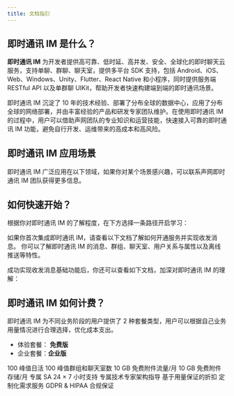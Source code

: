 ```yaml
---
title: 文档指引
---
```


## 即时通讯 IM 是什么？

**即时通讯 IM** 为开发者提供高可靠、低时延、高并发、安全、全球化的即时聊天云服务，支持单聊、群聊、聊天室，提供多平台 SDK 支持，包括 Android、iOS、Web、Windows、Unity、Flutter、React Native 和小程序，同时提供服务端 RESTful API 以及单群聊 UIKit，帮助开发者快速构建端到端的即时通讯场景。

<Card padding="32px" borderSize="large">
  <el-row :gutter="32">
      <el-col :span="24" :md="12" :lg="12" :xl="12" >
      <ImageItem src="/landing-page/chat.png" />
    </el-col>
    <el-col :span="24" :md="12" :lg="12" :xl="12">
      <p>
		即时通讯 IM 沉淀了 10 年的技术经验、部署了分布全球的数据中心，应用了分布全球的网络部署，并由丰富经验的产品和研发专家团队维护。在使用即时通讯 IM 的过程中，用户可以借助声网团队的专业知识和运营技能，快速接入可靠的即时通讯 IM 功能，避免自行开发、运维带来的高成本和高风险。
      </p>
    </el-col>
  </el-row>
</Card>

<div style="margin-top: 30px;"></div>

## 即时通讯 IM 应用场景

即时通讯 IM 广泛应用在以下领域，如果你对某个场景感兴趣，可以联系声网即时通讯 IM 团队获得更多信息。

<IndexImageGallery
  :aspect-ratio="2.22"
  :list="[
    { img: 'https://doc.shengwang.cn/assets/images/metaverse-e305ea383525fea1596024f13b8e6627.png', text: '陌生人社交' },
    { img: 'https://doc.shengwang.cn/assets/images/collaborative-work-e0e161d8c5efe33446e8e22e94bff720.png', text: '互动直播' },
    { img: 'https://doc.shengwang.cn/assets/images/metaverse-e305ea383525fea1596024f13b8e6627.png', text: '语聊房' },
    { img: 'https://doc.shengwang.cn/assets/images/metaverse-e305ea383525fea1596024f13b8e6627.png', text: '1v1社交' },
    { img: 'https://doc.shengwang.cn/assets/images/metaverse-e305ea383525fea1596024f13b8e6627.png', text: 'AI陪伴' },
    { img: 'https://doc.shengwang.cn/assets/images/metaverse-e305ea383525fea1596024f13b8e6627.png', text: '线上招聘' },
    { img: 'https://doc.shengwang.cn/assets/images/iot-0bbd27d2bfbf330e652ff8a0376499ab.png', text: '企业协作' },
    { img: 'https://doc.shengwang.cn/assets/images/metaverse-e305ea383525fea1596024f13b8e6627.png', text: '客服沟通' },
  ]"
/>

<div style="margin-top: 30px;"></div>

## 如何快速开始？

根据你对即时通讯 IM 的了解程度，在下方选择一条路径开启学习：

<el-row :gutter="32" style="row-gap: 32px;">
<el-col :xs="24" :md="12" :xl="12">
    <LinkList 
    icon="/landing-page/quickStart.jpeg" 
    title="首次集成即时通讯 IM" 
    :href="[{title:'开通服务', href:'./enable_im.html'}, {title:'实现收发消息', href:'./quickstart.html'}]"
    >
    如果你首次集成即时通讯 IM，请查看以下文档了解如何开通服务并实现收发消息。
    </LinkList>
  </el-col>

<el-col :xs="24" :md="12" :xl="12">
    <LinkList
      icon="/landing-page/quickStart.jpeg"
      title="即时通讯 IM 的主要特性"
      :href="[{title:'特性介绍', href:'./product_message_overview.html'}]"
    >
    你可以了解即时通讯 IM 的消息、群组、聊天室、用户关系与属性以及离线推送等特性。
    </LinkList>
  </el-col> 
</el-row>

<br/>

成功实现收发消息基础功能后，你还可以查看如下文档，加深对即时通讯 IM 的理解：

<LinkBlock icon="/landing-page/guide.svg" :href="`/docs/sdk/flutter/integration.html`" title="使用指南" desc="系统地了解即时通讯 IM 产品的功能特性，并在此过程中掌握使用方法。" />

<LinkBlock icon="/landing-page/api.svg" :href="`/docs/sdk/flutter/api_reference_overview.html`" title="API 参考" desc="了解即时通讯 IM SDK 各 API 的详细说明。" />

<div style={{marginTop:30}}></div>

## 即时通讯 IM 如何计费？

即时通讯 IM 为不同业务阶段的用户提供了 2 种套餐类型，用户可以根据自己业务用量情况进行合理选择，优化成本支出。

- 体验套餐： **免费版**
- 企业套餐：**企业版**

<el-row :gutter="16" :style="{rowGap:'16px'}">
  <el-col :span="24" :md="12"  >
    <ListPanel title="体验套餐" desc="免费体验产品所有特性" :height="248">
      <ListItem type="support">100 峰值日活</ListItem>
      <ListItem type="support">100 峰值群组和聊天室数</ListItem>
      <ListItem type="support">10 GB 免费附件流量/月</ListItem>
      <ListItem type="support">10 GB 免费附件存储/月</ListItem>
    </ListPanel>
  </el-col>
  <el-col :span="24" :md="12"  >
    <ListPanel theme="blue" title="企业套餐" desc="专属支撑，专属服务" :height="248">
      <ListItem type="support">专属 SA 24 × 7 小时支持</ListItem>
      <ListItem type="support">专属技术专家架构指导</ListItem>
      <ListItem type="support">基于用量保证的折扣</ListItem>
      <ListItem type="support">定制化需求服务</ListItem>
      <ListItem type="support">GDPR & HIPAA 合规保证</ListItem>
    </ListPanel>
  </el-col>
</el-row>

<div style="margin-top: 30px;"></div>

<LinkCardV2 icon="/landing-page/bill.svg" :href="`/docs/sdk/flutter/billing_strategy.html`" title="计费说明" desc="了解关于价格、套餐及服务的更多信息。" />

